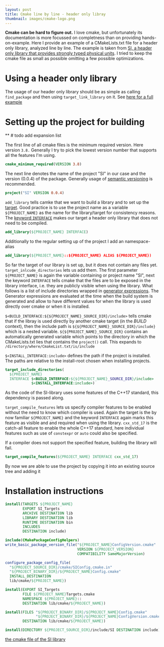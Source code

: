 ```yaml
---
layout: post
title: Cmake line by line - header only libray
thumbnail: images/cmake-logo.png
---
```


**Cmake can be hard to figure out.** I love cmake, but unfortunately its documentation is more focussed on completness than on providing hands-on-example. Here I provide an example of a CMakeLists.txt file for a header only library, analyzed line by line. The example is taken from [SI, a header only library that provides strongly typed physical units](https://github.com/bernedom/SI).
I tried to keep the cmake file as small as possible omitting a few possible optimizations.

# Using a header only library 

The usage of our header only library should be as simple as calling `find_package` and then using `target_link_library` on it. See [here for a full example](https://github.com/bernedom/SI/blob/master/example/CMakeLists.txt)

# Setting up the project for building 

**  # todo add expansion list

The first line of all cmake files is the minimum required version. Here version `3.8.` Generally I try to pick the lowest version number that supports all the features I'm using.

```cmake
cmake_minimum_required(VERSION 3.8)
```

The next line denotes the name of the project "SI" in our case and the version (0.0.4) of the package. Generally usage of [semantic versioning](https://semver.org/) is recommended.

```cmake
project("SI" VERSION 0.0.4)
```

`add_library` tells camke that we want to build a library and to set up the [target](https://cmake.org/cmake/help/v3.14/manual/cmake-buildsystem.7.html). Good practice is to use the project name as a variable `${PROJECT_NAME}` as the name for the library/target for consistency reasons. The [keyword `INTERFACE`](https://cmake.org/cmake/help/v3.14/manual/cmake-buildsystem.7.html#interface-libraries) makes our target a header only library that does not need to be compiled. 

```cmake
add_library(${PROJECT_NAME} INTERFACE)

```

Additionally to the regular setting up of the project I add an namespace-alias

```cmake
add_library(${PROJECT_NAME}::${PROJECT_NAME} ALIAS ${PROJECT_NAME})
```

So far the target of our library is set up, but it does not contain any files yet. `target_inlcude_directories` lets us add them. The first parameter `${PROJECT_NAME}` is again the variable containing or project name "SI", next the keyword `INTERFACE` tells cmake that the files are to be exposed in the library interface, i.e. they are publicly visible when using the library. What follows is a list of include directories wrapped in [generator expressions](https://cmake.org/cmake/help/v3.14/manual/cmake-generator-expressions.7.html#manual:cmake-generator-expressions(7)). The Generator expressions are evaluated at the time when the build system is generated and allow to have different values for when the library is used directly over cmake or when it is installed. 

`$<BUILD_INTERFACE:${${PROJECT_NAME}_SOURCE_DIR}/include>` tells cmake that if the libray is used directly by another cmake target (in the *BUILD* context), then the include path is `${${PROJECT_NAME}_SOURCE_DIR}/include}` which is a nested variable. `${${PROJECT_NAME}_SOURCE_DIR}` contains an automatically generated variable which points to the directory in which the CMakeLists.txt lies that contains the `project()` call. This expands to `/directory/where/CmakeList.txt/is/include`

`$<INSTALL_INTERFACE:include>` defines the path if the project is installed. The paths are relative to the install-root chosen when installing projects.

```cmake
target_include_directories(
  ${PROJECT_NAME}
  INTERFACE $<BUILD_INTERFACE:${${PROJECT_NAME}_SOURCE_DIR}/include>
            $<INSTALL_INTERFACE:include>)
```

As the code of the SI-library uses some features of the C++17 standard, this dependency is passed along. 

`target_compile_features` lets us specify compiler features to be enabled without the need to know which compiler is used. Again the target is the by now familiar `${PROJECT_NAME}` and the keyword `INTERFACE` again marks this feature as visible and and required when using the library. `cxx_std_17` is the catch-all feature to enable the whole C++17 standard, here individual features such as use of `constexpr` or `auto` could also be specified. 

If a compiler does not support the specified feature, building the library will fail. 


```cmake
target_compile_features(${PROJECT_NAME} INTERFACE cxx_std_17)
```

By now we are able to use the project by copying it into an existing source tree and adding it 

# Installation instructions

```cmake
install(TARGETS ${PROJECT_NAME}
        EXPORT SI_Targets
        ARCHIVE DESTINATION lib
        LIBRARY DESTINATION lib
        RUNTIME DESTINATION bin
        INCLUDES
        DESTINATION include)
```

```cmake
include(CMakePackageConfigHelpers)
write_basic_package_version_file("${PROJECT_NAME}ConfigVersion.cmake"
                                 VERSION ${PROJECT_VERSION}
                                 COMPATIBILITY SameMajorVersion)

configure_package_config_file(
  "${PROJECT_SOURCE_DIR}/cmake/SIConfig.cmake.in"
  "${PROJECT_BINARY_DIR}/${PROJECT_NAME}Config.cmake"
  INSTALL_DESTINATION
  lib/cmake/${PROJECT_NAME})

install(EXPORT SI_Targets
        FILE ${PROJECT_NAME}Targets.cmake
        NAMESPACE ${PROJECT_NAME}::
        DESTINATION lib/cmake/${PROJECT_NAME})

install(FILES "${PROJECT_BINARY_DIR}/${PROJECT_NAME}Config.cmake"
              "${PROJECT_BINARY_DIR}/${PROJECT_NAME}ConfigVersion.cmake"
        DESTINATION lib/cmake/${PROJECT_NAME})

install(DIRECTORY ${PROJECT_SOURCE_DIR}/include/SI DESTINATION include)
```

[the cmake file of the SI library](https://github.com/bernedom/SI/blob/18586fcc0efc269dd2014c7fcf52838e9068558b/CMakeLists.txt)
